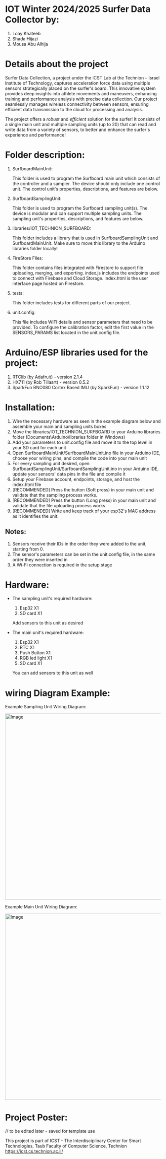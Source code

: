 # IOT Winter 2024/2025 Surfer Data Collector by:
1. Loay Khateeb
2. Shada Hijazi
3. Mousa Abu Alhija

# Details about the project
Surfer Data Collection, a project under the ICST Lab at the Technion – Israel Institute of Technology, captures acceleration force data using multiple sensors strategically placed on the surfer's board. This innovative system provides deep insights into athlete movements and maneuvers, enhancing training and performance analysis with precise data collection.
Our project seamlessly manages wireless connectivity between sensors, ensuring efficient data transmission to the cloud for processing and analysis.

The project offers a *robust* and *efficient* solution for the surfer! It consists of a single main unit and multiple sampling units (up to 20) that can read and write data from a variety of sensors, to better and enhance the surfer's experience and performance!

# Folder description:
1. SurfboardMainUnit:
   
   This folder is used to program the Surfboard main unit which consists of the controller and a sampler.
   The device should only include one control unit.
   The control unit's properties, descriptions, and features are below.
   
2. SurfboardSamplingUnit:
   
   This folder is used to program the Surfboard sampling unit(s).
   The device is modular and can support multiple sampling units.
   The sampling unit's properties, descriptions, and features are below.

3. libraries/IOT_TECHNION_SURFBOARD:

   This folder includes a library that is used in SurfboardSamplingUnit and SurfboardMainUnit.
   Make sure to move this library to the Arduino libraries folder locally!
   
5. FireStore Files:

   This folder contains files integrated with Firestore to support file uploading, merging, and exporting.
   index.js includes the endpoints used to connect with Firebase and Cloud Storage.
   index.html is the user interface page hosted on Firestore.

6. tests:

   This folder includes tests for different parts of our project.
   
8. unit.config:

   This file includes WIFI details and sensor parameters that need to be provided.
   To configure the calibration factor, edit the first value in the SENSORS_PARAMS list located in the unit.config file.
   
# Arduino/ESP libraries used for the project:
   1. RTClib (by Adafruit) - version 2.1.4
   2. HX711 (by Rob Tillaart) - version 0.5.2
   3. SparkFun BNO080 Cortex Based IMU (by SparkFun) - version 1.1.12

# Installation:
1. Wire the necessary hardware as seen in the example diagram below and assemble your main and sampling units boxes
2. Move the libraries/IOT_TECHNION_SURFBOARD to your Arduino libraries folder (Documents\Arduino\libraries folder in Windows)
3. Add your parameters to unit.config file and move it to the top level in your SD card for each unit
4. Open SurfboardMainUnit/SurfboardMainUnit.ino file in your Arduino IDE, choose your wiring pins, and compile the code into your main unit
5. For every sampling unit desired, open SurfboardSamplingUnit/SurfboardSamplingUnit.ino in your Arduino IDE, update your sensors' data pins in the file and compile it
6. Setup your Firebase account, endpoints, storage, and host the index.html file
7. [RECOMMENDED] Press the button (Soft press) in your main unit and validate that the sampling process works.
8. [RECOMMENDED] Press the button (Long press) in your main unit and validate that the file uploading process works.
9. [RECOMMENDED] Write and keep track of your esp32's MAC address as it identifies the unit.

## Notes:
1. Sensors receive their IDs in the order they were added to the unit, starting from 0.
2. The sensor's parameters can be set in the unit.config file, in the same order they were inserted in
3. A Wi-Fi connection is required in the setup stage

# Hardware:
      
* The sampling unit's required hardware:
   1. Esp32 X1
   5. SD card X1

   Add sensors to this unit as desired

* The main unit's required hardware:
   1. Esp32 X1
   2. RTC X1
   3. Push Button X1
   4. RGB led light X1
   5. SD card X1
 
   You can add sensors to this unit as well
  
# wiring Diagram Example:
Example Sampling Unit Wiring Diagram:

<img src="https://github.com/user-attachments/assets/a86154c1-af3f-4eb6-b046-5d46ad49b0bc" alt="Image" width="600">

Example Main Unit Wiring Diagram:

<img src="https://github.com/user-attachments/assets/d2808a2c-2120-4290-80fc-dc2f74cc72e5" alt="Image" width="600">

# Project Poster:
// to be edited later - saved for template use

This project is part of ICST - The Interdisciplinary Center for Smart Technologies, Taub Faculty of Computer Science, Technion https://icst.cs.technion.ac.il/

   
